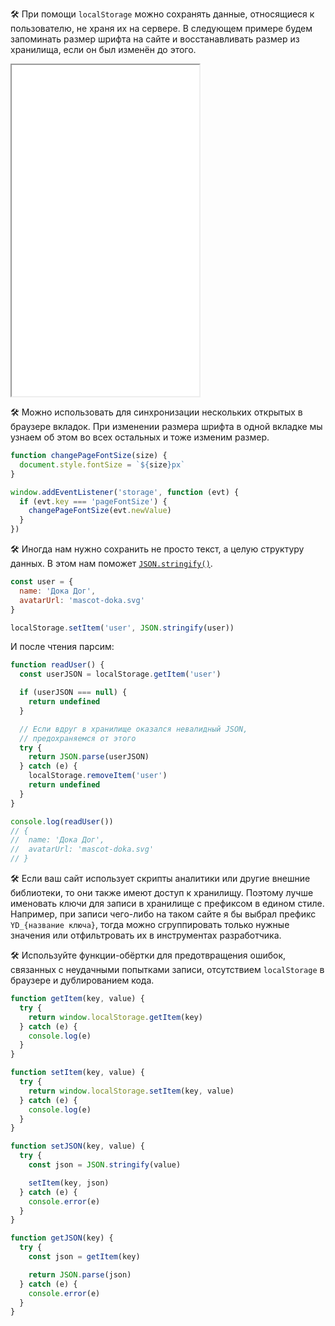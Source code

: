 🛠 При помощи `localStorage` можно сохранять данные, относящиеся к пользователю, не храня их на сервере. В следующем примере будем запоминать размер шрифта на сайте и восстанавливать размер из хранилища, если он был изменён до этого.

<iframe title="Сохранение пользовательских настроек" src="../demos/user-settings/" height="530"></iframe>

🛠 Можно использовать для синхронизации нескольких открытых в браузере вкладок. При изменении размера шрифта в одной вкладке мы узнаем об этом во всех остальных и тоже изменим размер.

```js
function changePageFontSize(size) {
  document.style.fontSize = `${size}px`
}

window.addEventListener('storage', function (evt) {
  if (evt.key === 'pageFontSize') {
    changePageFontSize(evt.newValue)
  }
})
```

🛠 Иногда нам нужно сохранить не просто текст, а целую структуру данных. В этом нам поможет [`JSON.stringify()`](/tools/json/#primer-preobrazovaniya-obekta-javascript-v-format-json).

```js
const user = {
  name: 'Дока Дог',
  avatarUrl: 'mascot-doka.svg'
}

localStorage.setItem('user', JSON.stringify(user))
```

И после чтения парсим:

```js
function readUser() {
  const userJSON = localStorage.getItem('user')

  if (userJSON === null) {
    return undefined
  }

  // Если вдруг в хранилище оказался невалидный JSON,
  // предохраняемся от этого
  try {
    return JSON.parse(userJSON)
  } catch (e) {
    localStorage.removeItem('user')
    return undefined
  }
}

console.log(readUser())
// {
//  name: 'Дока Дог',
//  avatarUrl: 'mascot-doka.svg'
// }
```

🛠 Если ваш сайт использует скрипты аналитики или другие внешние библиотеки, то они также имеют доступ к хранилищу. Поэтому лучше именовать ключи для записи в хранилище с префиксом в едином стиле. Например, при записи чего-либо на таком сайте я бы выбрал префикс `YD_{название ключа}`, тогда можно сгруппировать только нужные значения или отфильтровать их в инструментах разработчика.

🛠 Используйте функции-обёртки для предотвращения ошибок, связанных с неудачными попытками записи, отсутствием `localStorage` в браузере и дублированием кода.

```js
function getItem(key, value) {
  try {
    return window.localStorage.getItem(key)
  } catch (e) {
    console.log(e)
  }
}

function setItem(key, value) {
  try {
    return window.localStorage.setItem(key, value)
  } catch (e) {
    console.log(e)
  }
}

function setJSON(key, value) {
  try {
    const json = JSON.stringify(value)

    setItem(key, json)
  } catch (e) {
    console.error(e)
  }
}

function getJSON(key) {
  try {
    const json = getItem(key)

    return JSON.parse(json)
  } catch (e) {
    console.error(e)
  }
}
```
